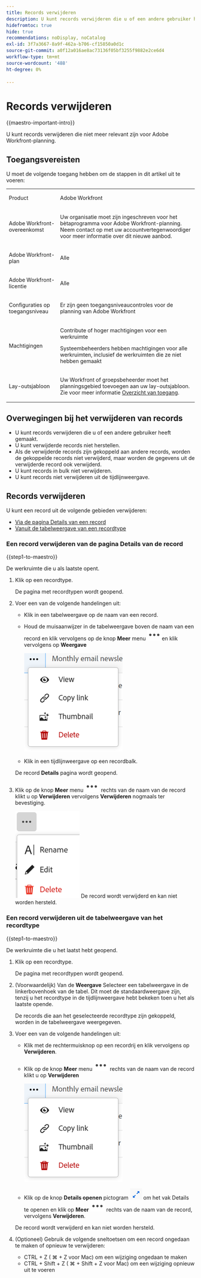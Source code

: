 ```yaml
---
title: Records verwijderen
description: U kunt records verwijderen die u of een andere gebruiker heeft gemaakt. U kunt verwijderde records niet herstellen.
hidefromtoc: true
hide: true
recommendations: noDisplay, noCatalog
exl-id: 3f7a3667-8a9f-462a-b706-cf15850a0d1c
source-git-commit: a0f12a016ae8ac73136f05bf3255f9882e2ce6d4
workflow-type: tm+mt
source-wordcount: '488'
ht-degree: 0%

---
```


<!--update the metadata with real information when making this available in TOC and in the left nav-->

# Records verwijderen

{{maestro-important-intro}}

U kunt records verwijderen die niet meer relevant zijn voor Adobe Workfront-planning.

## Toegangsvereisten

U moet de volgende toegang hebben om de stappen in dit artikel uit te voeren:

<table style="table-layout:auto">
 <col>
 </col>
 <col>
 </col>
 <tbody>
    <tr>
<tr>
<td>
   <p> Product</p> </td>
   <td>
   <p> Adobe Workfront</p> </td>
  </tr>  
 <td role="rowheader"><p>Adobe Workfront-overeenkomst</p></td>
   <td>
<p>Uw organisatie moet zijn ingeschreven voor het bètaprogramma voor Adobe Workfront-planning. Neem contact op met uw accountvertegenwoordiger voor meer informatie over dit nieuwe aanbod. </p>
   </td>
  </tr>
  <tr>
   <td role="rowheader"><p>Adobe Workfront-plan</p></td>
   <td>
<p>Alle</p>
   </td>
  </tr>
  <tr>
   <td role="rowheader"><p>Adobe Workfront-licentie</p>
   </td>
   <td>
   <p>Alle</p> 
  </td>
  </tr>

<tr>
   <td role="rowheader"><p>Configuraties op toegangsniveau</p></td>
   <td> <p>Er zijn geen toegangsniveaucontroles voor de planning van Adobe Workfront </p>  
</td>
  </tr>

<tr>
   <td role="rowheader"><p>Machtigingen</p></td>
   <td> <p>Contribute of hoger machtigingen voor een werkruimte</a> </p>  
   <p>Systeembeheerders hebben machtigingen voor alle werkruimten, inclusief de werkruimten die ze niet hebben gemaakt</p>
</td>
  </tr>
<tr>
   <td role="rowheader"><p>Lay-outsjabloon</p></td>
   <td> <p>Uw Workfront of groepsbeheerder moet het planningsgebied toevoegen aan uw lay-outsjabloon. Zie voor meer informatie <a href="../access/access-overview.md">Overzicht van toegang</a>. </p>  
</td>
  </tr>

</tbody>
</table>


<!--Maybe enable this at GA - but Maestro is not supposed to have Access controls in the Workfront Access Level: 
>[!NOTE]
>
>If you don't have access, ask your Workfront administrator if they set additional restrictions in your access level. For information on how a Workfront administrator can change your access level, see [Create or modify custom access levels](../administration-and-setup/add-users/configure-and-grant-access/create-modify-access-levels.md). -->

## Overwegingen bij het verwijderen van records

* U kunt records verwijderen die u of een andere gebruiker heeft gemaakt.
* U kunt verwijderde records niet herstellen. <!--the above statements (and in the metadata description) will change with access levels and recycle bin??-->
* Als de verwijderde records zijn gekoppeld aan andere records, worden de gekoppelde records niet verwijderd, maar worden de gegevens uit de verwijderde record ook verwijderd.
* U kunt records in bulk niet verwijderen. <!--this will probably change-->
* U kunt records niet verwijderen uit de tijdlijnweergave.

## Records verwijderen

U kunt een record uit de volgende gebieden verwijderen:

* [Via de pagina Details van een record](#delete-a-record-from-the-records-details-page)
* [Vanuit de tabelweergave van een recordtype](#delete-a-record-from-the-record-type-table-view)

### Een record verwijderen van de pagina Details van de record

{{step1-to-maestro}}

De werkruimte die u als laatste opent.

1. Klik op een recordtype.

   De pagina met recordtypen wordt geopend.
1. Voer een van de volgende handelingen uit:

   * Klik in een tabelweergave op de naam van een record.
   * Houd de muisaanwijzer in de tabelweergave boven de naam van een record en klik vervolgens op de knop **Meer** menu ![](assets/more-menu.png)en klik vervolgens op **Weergave**

     ![](assets/contextual-menu-for-record-row.png)
   * Klik in een tijdlijnweergave op een recordbalk.

   De record **Details** pagina wordt geopend.

1. Klik op de knop **Meer** menu ![](assets/more-menu.png) rechts van de naam van de record klikt u op **Verwijderen** vervolgens **Verwijderen** nogmaals ter bevestiging.

   ![](assets/more-menu-options-from-record-details-page.png) <!--ensure the options have not changed or been renamed-->
De record wordt verwijderd en kan niet worden hersteld.

### Een record verwijderen uit de tabelweergave van het recordtype

{{step1-to-maestro}}

De werkruimte die u het laatst hebt geopend.

1. Klik op een recordtype.

   De pagina met recordtypen wordt geopend.
1. (Voorwaardelijk) Van de **Weergave** Selecteer een tabelweergave in de linkerbovenhoek van de tabel. Dit moet de standaardweergave zijn, tenzij u het recordtype in de tijdlijnweergave hebt bekeken toen u het als laatste opende.

   De records die aan het geselecteerde recordtype zijn gekoppeld, worden in de tabelweergave weergegeven.
1. Voer een van de volgende handelingen uit:

   * Klik met de rechtermuisknop op een recordrij en klik vervolgens op **Verwijderen**.
   * Klik op de knop **Meer** menu ![](assets/more-menu.png) rechts van de naam van de record klikt u op **Verwijderen**

     ![](assets/contextual-menu-for-record-row.png)

   * Klik op de knop **Details openen** pictogram ![](assets/open-details-icon-in-table-name-field.png) om het vak Details te openen en klik op **Meer** ![](assets/more-menu.png) rechts van de naam van de record, vervolgens **Verwijderen**.

   De record wordt verwijderd en kan niet worden hersteld.

1. (Optioneel) Gebruik de volgende sneltoetsen om een record ongedaan te maken of opnieuw te verwijderen:

   * CTRL + Z ( ⌘ + Z voor Mac) om een wijziging ongedaan te maken
   * CTRL + Shift + Z ( ⌘ + Shift + Z voor Mac) om een wijziging opnieuw uit te voeren
